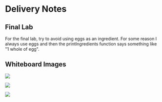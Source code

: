 # Delivery Notes

## Final Lab

For the final lab, try to avoid using eggs as an ingredient. For some reason I
always use eggs and then the printIngredients function says something like "1
whole of egg".

## Whiteboard Images

![](https://git.generalassemb.ly/storage/user/3667/files/6c3641aa-2b66-11e8-896b-f098994e1098)

![](https://git.generalassemb.ly/storage/user/3667/files/71a77ab4-2b66-11e8-9ad8-f9eab6372962)

![](https://git.generalassemb.ly/storage/user/3667/files/72444948-2b66-11e8-99e8-6743a464bf70)
